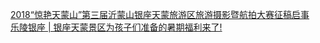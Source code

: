  
[2018“惊艳天蒙山”第三届沂蒙山银座天蒙旅游区旅游摄影暨航拍大赛征稿启事](http://www.dianyue.me/archives/159/fcpons1e9vgjnrch/)  
[乐陵银座 | 银座天蒙景区为孩子们准备的暑期福利来了!](http://www.dianyue.me/archives/682/lq9th6imdbu5k4bz/)